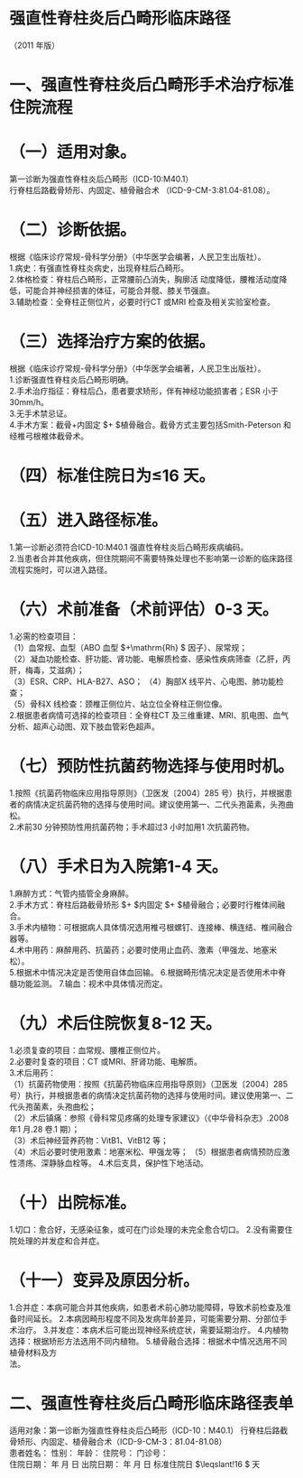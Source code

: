 # 强直性脊柱炎后凸畸形临床路径  
（2011 年版）  
# 一、强直性脊柱炎后凸畸形手术治疗标准住院流程  
# （一）适用对象。  
第一诊断为强直性脊柱炎后凸畸形（ICD-10:M40.1）  
行脊柱后路截骨矫形、内固定、植骨融合术 （ICD-9-CM-3:81.04-81.08）。  
# （二）诊断依据。  
根据《临床诊疗常规-骨科学分册》（中华医学会编著，人民卫生出版社）。  
1.病史：有强直性脊柱炎病史，出现脊柱后凸畸形。  
2.体格检查：脊柱后凸畸形，正常腰前凸消失，胸廓活 动度降低，腰椎活动度降低，可能合并神经损害的体征，可能合并髋、膝关节强直。  
3.辅助检查：全脊柱正侧位片，必要时行CT 或MRI 检查及相关实验室检查。  
# （三）选择治疗方案的依据。  
根据《临床诊疗常规-骨科学分册》（中华医学会编著，人民卫生出版社）。  
1.诊断强直性脊柱炎后凸畸形明确。  
2.手术治疗指征：脊柱后凸，患者要求矫形，伴有神经功能损害者；ESR 小于30mm/h。  
3.无手术禁忌证。  
4.手术方案：截骨+内固定 $+ $植骨融合。截骨方式主要包括Smith-Peterson 和经椎弓根椎体截骨术。  
# （四）标准住院日为≤16 天。  
# （五）进入路径标准。  
1.第一诊断必须符合ICD-10:M40.1 强直性脊柱炎后凸畸形疾病编码。  
2.当患者合并其他疾病，但住院期间不需要特殊处理也不影响第一诊断的临床路径流程实施时，可以进入路径。  
# （六）术前准备（术前评估）0-3 天。  
1.必需的检查项目：  
（1）血常规、血型（ABO 血型 $+\mathrm{Rh} $ 因子）、尿常规；  
（2）凝血功能检查、肝功能、肾功能、电解质检查、感染性疾病筛查（乙肝，丙肝，梅毒，艾滋病）；  
（3）ESR、CRP、HLA-B27、ASO； （4）胸部X 线平片、心电图、肺功能检查；  
（5）骨科X 线检查：颈椎正侧位片、站立位全脊柱正侧位像。  
2.根据患者病情可选择的检查项目：全脊柱CT 及三维重建、MRI、肌电图、血气分析、超声心动图、双下肢血管彩色超声。  
# （七）预防性抗菌药物选择与使用时机。  
1.按照《抗菌药物临床应用指导原则》（卫医发〔2004〕285 号）执行，并根据患者的病情决定抗菌药物的选择与使用时间。建议使用第一、二代头孢菌素，头孢曲松。  
2.术前30 分钟预防性用抗菌药物；手术超过3 小时加用1 次抗菌药物。  
# （八）手术日为入院第1-4 天。  
1.麻醉方式：气管内插管全身麻醉。  
2.手术方式：脊柱后路截骨矫形 $+ $内固定 $+ $植骨融合；必要时行椎体间融合。  
3.手术内植物：可根据病人具体情况选用椎弓根螺钉、连接棒、横连结、椎间融合器等。  
4.术中用药：麻醉用药、抗菌药；必要时使用止血药、激素（甲强龙、地塞米松）。  
5.根据术中情况决定是否使用自体血回输。 6.根据畸形情况决定是否使用术中脊髓功能监测。 7.输血：视术中具体情况而定。  
# （九）术后住院恢复8-12 天。  
1.必须复查的项目：血常规、腰椎正侧位片。  
2.必要时复查的项目：CT 或MRI、肝肾功能、电解质。  
3.术后用药：  
（1）抗菌药物使用：按照《抗菌药物临床应用指导原则》（卫医发〔2004〕285 号）执行，并根据患者的病情决定抗菌药物的选择与使用时间。建议使用第一、二代头孢菌素，头孢曲松；  
（2）术后镇痛：参照《骨科常见疼痛的处理专家建议》（《中华骨科杂志》.2008 年1 月.28 卷.1 期）；  
（3）术后神经营养药物：VitB1、VitB12 等；  
（4）术后必要时使用激素：地塞米松、甲强龙等； （5）根据患者病情预防应激性溃疡、深静脉血栓等。 4.术后支具，保护性下地活动。  
# （十）出院标准。  
1.切口：愈合好，无感染征象，或可在门诊处理的未完全愈合切口。 2.没有需要住院处理的并发症和合并症。  
# （十一）变异及原因分析。  
1.合并症：本病可能合并其他疾病，如患者术前心肺功能障碍，导致术前检查及准备时间延长。 2.本病因畸形程度不同及发病年龄差异，可能需要分期、分部位手术治疗。 3.并发症：本病术后可能出现神经系统症状，需要延期治疗。 4.内植物选择：根据矫形方法选用不同内植物。 5.植骨融合选择：根据术中情况选用不同植骨材料及方  
法。  
# 二、强直性脊柱炎后凸畸形临床路径表单  
适用对象：第一诊断为强直性脊柱炎后凸畸形（ICD-10：M40.1） 行脊柱后路截骨矫形、内固定、植骨融合术（ICD-9-CM-3：81.04-81.08）  
患者姓名：           性别：    年龄：    住院号：      门诊号：  
住院日期：   年  月  日   出院日期：   年  月  日    标准住院日 $\leqslant\!16 $ 天  
